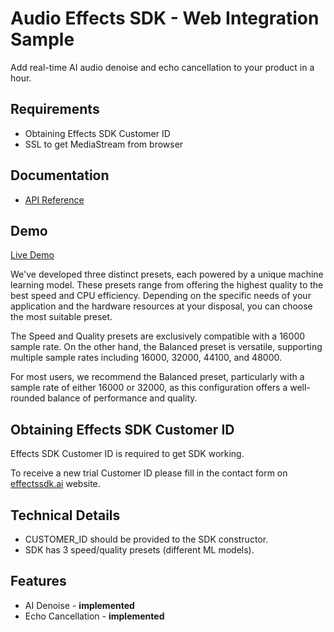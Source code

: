 # Audio Effects SDK - Web Integration Sample
Add real-time AI audio denoise and echo cancellation to your product in a hour. 

## Requirements

- Obtaining Effects SDK Customer ID
- SSL to get MediaStream from browser

## Documentation
- [API Reference](https://effectssdk.ai/sdk/audio/docs/classes/atsvb.html)


## Demo
[Live Demo](https://effectssdk.ai/products/audio-effects-sdk)


We've developed three distinct presets, each powered by a unique machine learning model. These presets range from offering the highest quality to the best speed and CPU efficiency. Depending on the specific needs of your application and the hardware resources at your disposal, you can choose the most suitable preset.

The Speed and Quality presets are exclusively compatible with a 16000 sample rate. On the other hand, the Balanced preset is versatile, supporting multiple sample rates including 16000, 32000, 44100, and 48000.

For most users, we recommend the Balanced preset, particularly with a sample rate of either 16000 or 32000, as this configuration offers a well-rounded balance of performance and quality.


## Obtaining Effects SDK Customer ID
Effects SDK Customer ID is required to get SDK working.

To receive a new trial Customer ID please fill in the contact form on [effectssdk.ai](https://effectssdk.ai/request-trial) website.

## Technical Details

- CUSTOMER_ID should be provided to the SDK constructor.
- SDK has 3 speed/quality presets (different ML models).

## Features

- AI Denoise - **implemented**
- Echo Cancellation - **implemented**

